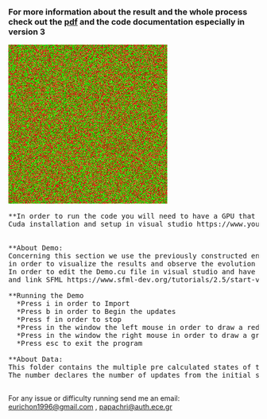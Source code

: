 ### For more information about the result and the whole process check out the [pdf][1] and the code documentation especially in **version 3**

![](model_evolution.gif)

<pre>
**In order to run the code you will need to have a GPU that supports cuda!
Cuda installation and setup in visual studio https://www.youtube.com/watch?v=cuCWbztXk4Y


**About Demo:
Concerning this section we use the previously constructed engine in cuda (v3) and the c++ library SFML
in order to visualize the results and observe the evolution process of the model.
In order to edit the Demo.cu file in visual studio and have a succesfull run you will have also to download
and link SFML https://www.sfml-dev.org/tutorials/2.5/start-vc.php

**Running the Demo
  *Press i in order to Import
  *Press b in order to Begin the updates
  *Press f in order to stop
  *Press in the window the left mouse in order to draw a red line
  *Press in the window the right mouse in order to draw a green line
  *Press esc to exit the program

**About Data:
This folder contains the multiple pre calculated states of the model in order to validate our programs.
The number declares the number of updates from the initial state <conf-init.bin>.

</pre>
[1]: https://github.com/eurichon/ISING-MODEL-IN-CUDA/blob/master/Report.pdf

For any issue or difficulty running send me an email: eurichon1996@gmail.com , papachri@auth.ece.gr
